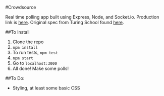 #Crowdsource

Real time polling app built using Express, Node, and Socket.io. Production link is [here](http://jbrr-crowdsource.herokuapp.com/). Original spec from Turing School found [here](https://github.com/turingschool/curriculum/blob/master/source/projects/real_time.markdown).


##To Install
1. Clone the repo
2. `npm install`
3. To run tests, `npm test`
3. `npm start`
4. Go to `localhost:3000`
5. All done! Make some polls!

##To Do:
* Styling, at least some basic CSS
